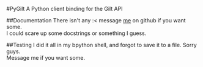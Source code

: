 #PyGilt
A Python client binding for the Gilt API

##Documentation
There isn't any :< message [me](http://github.com/mnn2104) on github if you want some.  
I could scare up some docstrings or something I guess.

##Testing
I did it all in my bpython shell, and forgot to save it to a file.  Sorry guys.  
Message me if you want some.